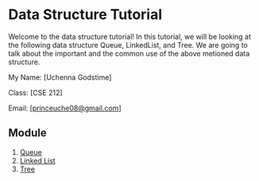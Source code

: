# Data Structure Tutorial 
Welcome to the data structure tutorial! In this tutorial, we will be looking at the following data structure Queue, LinkedList, and Tree. We are going to  talk about the important and the common use of the above metioned data structure.

My Name: [Uchenna Godstime]

Class: [CSE 212]

Email: [princeuche08@gmail.com]

## Module
1. [Queue](1-topic.md)
2. [Linked List](2-topic.md)
3. [Tree](3-topic.md)